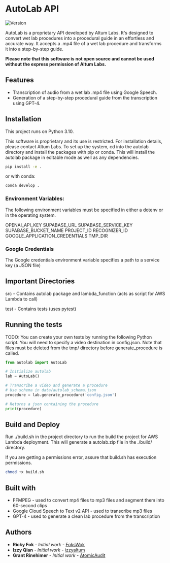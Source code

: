 # AutoLab API

![Version](https://img.shields.io/badge/version-0.1.1_alpha-blue)

AutoLab is a proprietary API developed by Altum Labs. It's designed to convert wet lab procedures into a procedural guide in an effortless and accurate way. It accepts a .mp4 file of a wet lab procedure and transforms it into a step-by-step guide.

**Please note that this software is not open source and cannot be used without the express permission of Altum Labs.**

## Features

- Transcription of audio from a wet lab .mp4 file using Google Speech.
- Generation of a step-by-step procedural guide from the transcription using GPT-4.

## Installation

This project runs on Python 3.10.

This software is proprietary and its use is restricted. For installation details, please contact Altum Labs. To set up the system, cd into the autolab directory and install the packages with pip or conda. This will install the autolab package in editable mode as well as any dependencies.

```bash
pip install -e .
```

or with conda:

```bash
conda develop .
```

### Environment Variables:

The following environment variables must be specified in either a dotenv or in the operating system.

OPENAI_API_KEY
SUPABASE_URL
SUPABASE_SERVICE_KEY
SUPABASE_BUCKET_NAME
PROJECT_ID
RECOGNIZER_ID
GOOGLE_APPLICATION_CREDENTIALS
TMP_DIR

### Google Credentials

The Google credentials environment variable specifies a path to a service key (a JSON file)

## Important Directories

src - Contains autolab package and lambda_function (acts as script for AWS Lambda to call)

test - Contains tests (uses pytest)



## Running the tests

TODO:
You can create your own tests by running the following Python script. You will need to specify a video destination in config.json.
Note that files must be deleted from the tmp/ directory before generate_procedure is called.

```python
from autolab import AutoLab

# Initialize autolab
lab = AutoLab()

# Transcribe a video and generate a procedure
# Use schema in data/autolab_schema.json
procedure = lab.generate_procedure('config.json')

# Returns a json containing the procedure
print(procedure)

```

## Build and Deploy

Run ./build.sh in the project directory to run the build the project for AWS Lambda deployment. This will generate a autolab.zip file in the ./build/ directory.

If you are getting a permissions error, assure that build.sh has execution permissions.

```bash
chmod +x build.sh
```

## Built with

- FFMPEG - used to convert mp4 files to mp3 files and segment them into 60-second clips
- Google Cloud Speech to Text v2 API - used to transcribe mp3 files
- GPT-4 - used to generate a clean lab procedure from the transcription

## Authors

- **Ricky Fok** - _Initial work_ - [FoksWok](https://github.com/FoksWok)
- **Izzy Qian** - _Initial work_ - [izzyaltum](https://github.com/izzyaltum)
- **Grant Rinehimer** - _Initial work_ - [AtomicAudit](https://github.com/AtomicAudit)
